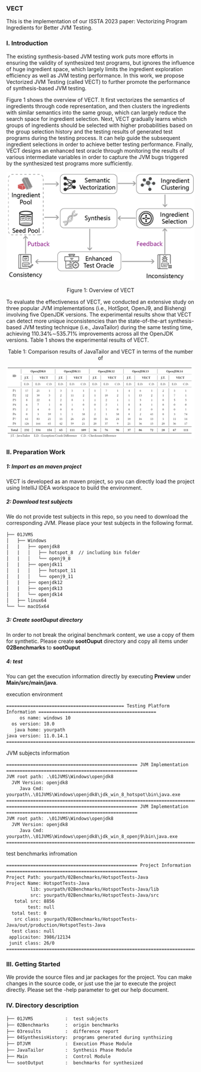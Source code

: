 ### VECT

This is the implementation of our ISSTA 2023 paper: Vectorizing Program Ingredients for Better JVM Testing.

### I. Introduction

The existing synthesis-based JVM testing work puts more efforts in ensuring the validity of synthesized test programs, but ignores the influence of huge ingredient space, which largely limits the ingredient exploration efficiency as well as JVM testing performance. In this work, we propose Vectorized JVM Testing (called VECT) to further promote the performance of synthesis-based JVM testing. 

Figure 1 shows the overview of VECT.  It first vectorizes the semantics of ingredients through code representation, and then clusters the ingredients with similar semantics into the same group, which can largely reduce the search space for ingredient selection. Next, VECT gradually learns which groups of ingredients should be selected with higher probabilities based on the group selection history and the testing results of generated test programs during the testing process. It can help guide the subsequent ingredient selections in order to achieve better testing performance. Finally, VECT designs an enhanced test oracle through monitoring the results of various intermediate variables in order to capture the JVM bugs triggered by the synthesized test programs more sufficiently.

<img src="png/smallOverview.png" alt="smallOverview" style="zoom:50%;" />

<p align="center">Figure 1: Overview of VECT</p>

To evaluate the effectiveness of VECT, we conducted an extensive study on three popular JVM implementations (i.e., HotSpot, OpenJ9, and Bisheng) involving five OpenJDK versions. The experimental results show that VECT can detect more unique inconsistencies than the state-of-the-art synthesis-based JVM testing technique (i.e., JavaTailor) during the same testing time, achieving 110.34%∼535.71% improvements across all the OpenJDK versions. Table 1 shows the experimental results of VECT.

<p align="center">Table 1: Comparison results of JavaTailor and VECT in terms of the number of</p>

![1668416387446](png/1668416387446.jpg)

### II. Preparation Work

##### 1: Import as an maven project

VECT is developed as an maven project, so you can directly load the project using IntelliJ IDEA workspace to build the environment.

##### 2: Download test subjects

We do not provide test subjects in this repo, so you need to download the corresponding JVM. Please place your test subjects in the following format.

```
├── 01JVMS
│   ├── Windows
│   |   ├── openjdk8
│   |   │   ├── hotspot_8  // including bin folder
│   |   │   └── openj9_8   
│   |   ├── openjdk11
│   |   │   ├── hotspot_11  
│   |   │   └── openj9_11 
│   |   ├── openjdk12
│   |   ├── openjdk13
│   |   └── openjdk14
│   ├── linux64
└── └── macOSx64
```

##### 3: Create sootOuput directory

In order to not break the original benchmark content, we use a copy of them for synthetic. Please create **sootOuput** directory and copy  all items under **02Benchmarks** to **sootOuput**

##### 4: test

You can get the execution information directly by executing **Preview** under **Main/src/main/java**.

execution environment

```
============================================ Testing Platform Information ============================================
     os name: windows 10
  os version: 10.0
   java home: yourpath
java version: 11.0.14.1
======================================================================================================================
```

JVM subjects information

```
================================================= JVM Implementation =================================================
JVM root path: .\01JVMS\Windows\openjdk8
  JVM Version: openjdk8
     Java Cmd: yourpath\.\01JVMS\Windows\openjdk8\jdk_win_8_hotspot\bin\java.exe
======================================================================================================================
================================================= JVM Implementation =================================================
JVM root path: .\01JVMS\Windows\openjdk8
  JVM Version: openjdk8
     Java Cmd: yourpath\.\01JVMS\Windows\openjdk8\jdk_win_8_openj9\bin\java.exe
======================================================================================================================
```

test benchmarks infromation

```
================================================= Project Information =================================================
Project Path: yourpath/02Benchmarks/HotspotTests-Java
Project Name: HotspotTests-Java
         lib: yourpath/02Benchmarks/HotspotTests-Java/lib
         src: yourpath/02Benchmarks/HotspotTests-Java/src
   total src: 8856
        test: null
  total test: 0
   src class: yourpath/02Benchmarks/HotspotTests-Java/out/production/HotspotTests-Java
  test class: null
 applicaiton: 3986/12134
 junit class: 26/0
=======================================================================================================================
```

### III. Getting Started

We provide the source files and jar packages for the project. You can make changes in the source code, or just use the jar to execute the project directly. Please set the -help parameter to get our help document.

### IV. Directory description

```markdown
├── 01JVMS            :  test subjects
├── 02Benchmarks      :  origin benchmarks
├── 03results         :  difference report
├── 04SynthesisHistory:  programs generated during synthsizing 
├── DTJVM             :  Execution Phase Module
├── JavaTailor        :  Synthesis Phase Module
├── Main              :  Control Module
└── sootOutput        :  benchmarks for synthesized
```

